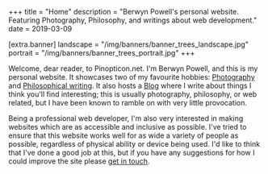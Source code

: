 +++
title = "Home"
description = "Berwyn Powell's personal website. Featuring Photography, Philosophy, and writings about web development."
date = 2019-03-09

[extra.banner]
landscape = "/img/banners/banner_trees_landscape.jpg"
portrait = "/img/banners/banner_trees_portrait.jpg"
+++
<div class="text-block">

Welcome, dear reader, to Pinopticon.net. I'm Berwyn Powell, and this is my personal website. It showcases two of my favourite hobbies: [Photography](@/photography/_index.md) and [Philosophical writing](@/philosophy/index.md). It also hosts a [Blog](@/blog/_index.md) where I write about things I think you'll find interesting; this is usually photography, philosophy, or web related, but I have been known to ramble on with very little provocation.

Being a professional web developer, I'm also very interested in making websites which are as accessible and inclusive as possible. I've tried to ensure that this website works well for as wide a variety of people as possible, regardless of physical ability or device being used. I'd like to think that I've done a good job at this, but if you have any suggestions for how I could improve the site please [get in touch](@/contact/index.md).

</div>
